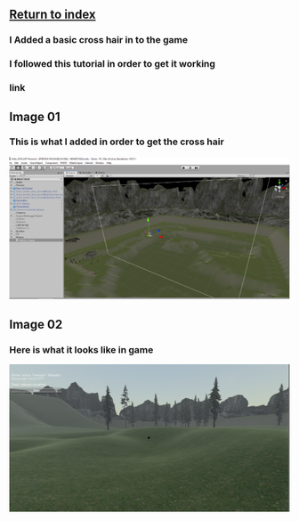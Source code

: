 ## <a href="index">Return to index</a>

### I Added a basic cross hair in to the game
### I followed this tutorial in order to get it working
### link

## Image 01

### This is what I added in order to get the cross hair
<img src="images/reticle02.png" alt="">

## Image 02

### Here is what it looks like in game
<img src="images/reticle01.png" alt="">